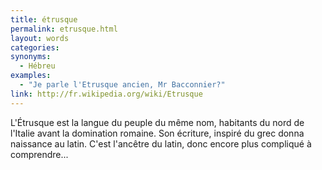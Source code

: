 ```yaml
---
title: étrusque
permalink: etrusque.html
layout: words
categories:
synonyms:
  - Hébreu
examples:
  - "Je parle l'Etrusque ancien, Mr Bacconnier?"
link: http://fr.wikipedia.org/wiki/Etrusque
---
```


L'Étrusque est la langue du peuple du même nom, habitants du nord de l'Italie avant la domination romaine. Son écriture, inspiré du grec donna naissance au latin.
C'est l'ancêtre du latin, donc encore plus compliqué à comprendre...

